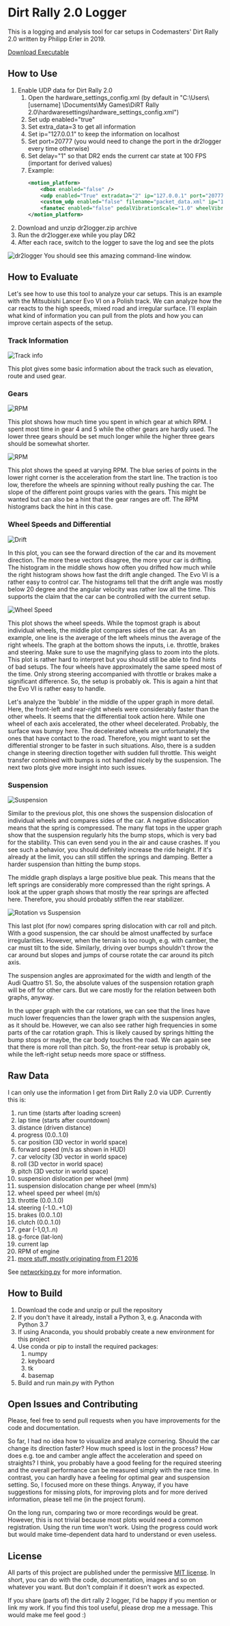 # Dirt Rally 2.0 Logger #

This is a logging and analysis tool for car setups in Codemasters' Dirt Rally 2.0 written by Philipp Erler in 2019.

[Download Executable](./releases/dr2logger_1_0.zip)

## How to Use ##

1. Enable UDP data for Dirt Rally 2.0
    1. Open the hardware_settings_config.xml (by default in "C:\Users\ [username] \Documents\My Games\DiRT Rally 2.0\hardwaresettings\hardware_settings_config.xml")
    1. Set udp enabled="true"
    1. Set extra_data=3 to get all information
    1. Set ip="127.0.0.1" to keep the information on localhost
    1. Set port=20777 (you would need to change the port in the dr2logger every time otherwise)
    1. Set delay="1" so that DR2 ends the current car state at 100 FPS (important for derived values)
    1. Example:
        ```xml
        <motion_platform>
            <dbox enabled="false" />
            <udp enabled="True" extradata="2" ip="127.0.0.1" port="20777" delay="1" />
            <custom_udp enabled="false" filename="packet_data.xml" ip="127.0.0.1" port="20777" delay="1" />
            <fanatec enabled="false" pedalVibrationScale="1.0" wheelVibrationScale="1.0" ledTrueForGearsFalseForSpeed="true" />
        </motion_platform>
        ```
1. Download and unzip dr2logger.zip archive
1. Run the dr2logger.exe while you play DR2
1. After each race, switch to the logger to save the log and see the plots

![dr2logger](img/dr2logger.png)
You should see this amazing command-line window.

## How to Evaluate ##

Let's see how to use this tool to analyze your car setups. This is an example with the Mitsubishi Lancer Evo VI on a Polish track. We can analyze how the car reacts to the high speeds, mixed road and irregular surface. I'll explain what kind of information you can pull from the plots and how you can improve certain aspects of the setup.

### Track Information ###

![Track info](img/track.png)

This plot gives some basic information about the track such as elevation, route and used gear.

### Gears ###

![RPM](img/rpm.png)

This plot shows how much time you spent in which gear at which RPM. I spent most time in gear 4 and 5 while the other gears are hardly used. The lower three gears should be set much longer while the higher three gears should be somewhat shorter.

![RPM](img/speed_rpm.png)

This plot shows the speed at varying RPM. The blue series of points in the lower right corner is the acceleration from the start line. The traction is too low, therefore the wheels are spinning without really pushing the car. The slope of the different point groups varies with the gears. This might be wanted but can also be a hint that the gear ranges are off. The RPM histograms back the hint in this case.

### Wheel Speeds and Differential ###

![Drift](img/drift.png)

In this plot, you can see the forward direction of the car and its movement direction. The more these vectors disagree, the more your car is drifting. The histogram in the middle shows how often you drifted how much while the right histogram shows how fast the drift angle changed. The Evo VI is a rather easy to control car. The histograms tell that the drift angle was mostly below 20 degree and the angular velocity was rather low all the time. This supports the claim that the car can be controlled with the current setup. 

![Wheel Speed](img/wheel_speed.png)

This plot shows the wheel speeds. While the topmost graph is about individual wheels, the middle plot compares sides of the car. As an example, one line is the average of the left wheels minus the average of the right wheels. The graph at the bottom shows the inputs, i.e. throttle, brakes and steering. Make sure to use the magnifying glass to zoom into the plots. This plot is rather hard to interpret but you should still be able to find hints of bad setups. The four wheels have approximately the same speed most of the time. Only strong steering accompanied with throttle or brakes make a significant difference. So, the setup is probably ok. This is again a hint that the Evo VI is rather easy to handle. 

Let's analyze the 'bubble' in the middle of the upper graph in more detail. Here, the front-left and rear-right wheels were considerably faster than the other wheels. It seems that the differential took action here. While one wheel of each axis accelerated, the other wheel decelerated. Probably, the surface was bumpy here. The decelerated wheels are unfortunately the ones that have contact to the road. Therefore, you might want to set the differential stronger to be faster in such situations. Also, there is a sudden change in steering direction together with sudden full throttle. This weight transfer combined with bumps is not handled nicely by the suspension. The next two plots give more insight into such issues.

### Suspension ###

![Suspension](img/suspension.png)

Similar to the previous plot, this one shows the suspension dislocation of individual wheels and compares sides of the car. A negative dislocation means that the spring is compressed. The many flat tops in the upper graph show that the suspension regularly hits the bump stops, which is very bad for the stability. This can even send you in the air and cause crashes. If you see such a behavior, you should definitely increase the ride height. If it's already at the limit, you can still stiffen the springs and damping. Better a harder suspension than hitting the bump stops.

The middle graph displays a large positive blue peak. This means that the left springs are considerably more compressed than the right springs. A look at the upper graph shows that mostly the rear springs are affected here. Therefore, you should probably stiffen the rear stabilizer.

![Rotation vs Suspension](img/rot_vs_susp.png)

This last plot (for now) compares spring dislocation with car roll and pitch. With a good suspension, the car should be almost unaffected by surface irregularities. However, when the terrain is too rough, e.g. with camber, the car must tilt to the side. Similarly, driving over bumps shouldn't throw the car around but slopes and jumps of course rotate the car around its pitch axis.

The suspension angles are approximated for the width and length of the Audi Quattro S1. So, the absolute values of the suspension rotation graph will be off for other cars. But we care mostly for the relation between both graphs, anyway.

In the upper graph with the car rotations, we can see that the lines have much lower frequencies than the lower graph with the suspension angles, as it should be. However, we can also see rather high frequencies in some parts of the car rotation graph. This is likely caused by springs hitting the bump stops or maybe, the car body touches the road. We can again see that there is more roll than pitch. So, the front-rear setup is probably ok, while the left-right setup needs more space or stiffness.

## Raw Data ##

I can only use the information I get from Dirt Rally 2.0 via UDP. Currently this is:

1. run time (starts after loading screen)
1. lap time (starts after countdown)
1. distance (driven distance)
1. progress (0.0..1.0)
1. car position (3D vector in world space)
1. forward speed (m/s as shown in HUD)
1. car velocity (3D vector in world space)
1. roll (3D vector in world space)
1. pitch (3D vector in world space)
1. suspension dislocation per wheel (mm)
1. suspension dislocation change per wheel (mm/s)
1. wheel speed per wheel (m/s)
1. throttle (0.0..1.0)
1. steering (-1.0..+1.0)
1. brakes (0.0..1.0)
1. clutch (0.0..1.0)
1. gear (-1,0,1..n)
1. g-force (lat-lon)
1. current lap
1. RPM of engine
1. [more stuff, mostly originating from F1 2016](https://docs.google.com/spreadsheets/d/1eA518KHFowYw7tSMa-NxIFYpiWe5JXgVVQ_IMs7BVW0/edit?usp=drivesdk)

See [networking.py](./networking.py) for more information.

## How to Build ##

1. Download the code and unzip or pull the repository
1. If you don't have it already, install a Python 3, e.g. Anaconda with Python 3.7
1. If using Anaconda, you should probably create a new environment for this project
1. Use conda or pip to install the required packages:
    1. numpy
    1. keyboard
    1. tk
    1. basemap
1. Build and run main.py with Python

## Open Issues and Contributing ##

Please, feel free to send pull requests when you have improvements for the code and documentation.

So far, I had no idea how to visualize and analyze cornering. Should the car change its direction faster? How much speed is lost in the process? How does e.g. toe and camber angle affect the acceleration and speed on straights? I think, you probably have a good feeling for the required steering and the overall performance can be measured simply with the race time. In contrast, you can hardly have a feeling for optimal gear and suspension setting. So, I focused more on these things. Anyway, if you have suggestions for missing plots, for improving plots and for more derived information, please tell me (in the project forum).

On the long run, comparing two or more recordings would be great. However, this is not trivial because most plots would need a common registration. Using the run time won't work. Using the progress could work but would make time-dependent data hard to understand or even useless.

## License ##

All parts of this project are published under the permissive [MIT license](./LICENSE). In short, you can do with the code, documentation, images and so on whatever you want. But don't complain if it doesn't work as expected.

If you share (parts of) the dirt rally 2 logger, I'd be happy if you mention or link my work. If you find this tool useful, please drop me a message. This would make me feel good :)
